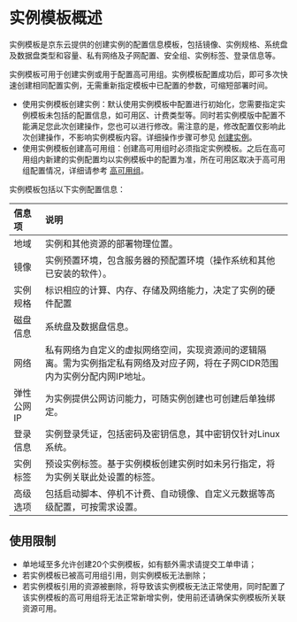 # 实例模板概述
实例模板是京东云提供的创建实例的配置信息模板，包括镜像、实例规格、系统盘及数据盘类型和容量、私有网络及子网配置、安全组、实例标签、登录信息等。

实例模板可用于创建实例或用于配置高可用组。实例模板配置成功后，即可多次快速创建相同配置实例，无需重新指定模板中已配置的参数，可缩短部署时间。
   * 使用实例模板创建实例：默认使用实例模板中配置进行初始化，您需要指定实例模板未包括的配置信息，如可用区、计费类型等。同时若实例模版中配置不能满足您此次创建操作，您也可以进行修改。需注意的是，修改配置仅影响此次创建操作，不影响实例模板内容。详细操作步骤可参见 [创建实例](../Instance/Create-Instance.md)。
   * 使用实例模板创建高可用组：创建高可用组时必须指定实例模板。之后在高可用组内新建的实例配置均以实例模板中的配置为准，所在可用区取决于高可用组配置情况，详细请参考 [高可用组](../../../Availability-Group/Introduction/Product-Overview.md)。

实例模板包括以下实例配置信息：

信息项|说明
:---|:---
地域|实例和其他资源的部署物理位置。
镜像|实例预置环境，包含服务器的预配置环境（操作系统和其他已安装的软件）。
实例规格|标识相应的计算、内存、存储及网络能力，决定了实例的硬件配置
磁盘信息|系统盘及数据盘信息。
网络|私有网络为自定义的虚拟网络空间，实现资源间的逻辑隔离。需为实例指定私有网络及对应子网，将在子网CIDR范围内为实例分配内网IP地址。
弹性公网IP|为实例提供公网访问能力，可随实例创建也可创建后单独绑定。
登录信息|实例登录凭证，包括密码及密钥信息，其中密钥仅针对Linux系统。
实例标签|预设实例标签。基于实例模板创建实例时如未另行指定，将为实例关联此处设置的标签。
高级选项|包括启动脚本、停机不计费、自动镜像、自定义元数据等高级配置，可按需求设置。


## 使用限制

* 单地域至多允许创建20个实例模板，如有额外需求请提交工单申请；
* 若实例模板已被高可用组引用，则实例模板无法删除；
* 若实例模板引用的资源被删除，将导致该实例模板无法正常使用，同时配置了该实例模板的高可用组将无法正常新增实例，使用前还请确保实例模板所关联资源可用。

